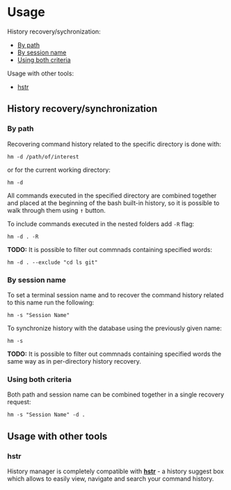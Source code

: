 # Usage

History recovery/sychronization:
- [By path](#by-path)
- [By session name](#by-session-name)
- [Using both criteria](#using-both-criteria)

Usage with other tools: 
- [hstr](#hstr)

## History recovery/synchronization 
### By path

Recovering command history related to the specific directory is done with:

```Shell
hm -d /path/of/interest
```
or for the current working directory:

```Shell
hm -d
```

All commands executed in the specified directory are combined together and placed at the beginning of the bash built-in history, so it is possible to walk through them using <kbd>&#8593;</kbd> button.

To include commands executed in the nested folders add `-R` flag: 

```Shell
hm -d . -R
```

**TODO:** It is possible to filter out commnads containing specified words:
```Shell
hm -d . --exclude "cd ls git"
```

### By session name 

To set a terminal session name and to recover the command history related to this name run the following:
```Shell
hm -s "Session Name"
```

To synchronize history with the database using the previously given name:
```Shell
hm -s
```

**TODO:** It is possible to filter out commnads containing specified words the same way as in per-directory history recovery.


### Using both criteria

Both path and session name can be combined together in a single recovery request:
```Shell
hm -s "Session Name" -d .
```
## Usage with other tools

### hstr

History manager is completely compatible with [**hstr**](https://github.com/dvorka/hstr) - a history suggest box which allows to easily view, navigate and search your command history. 
